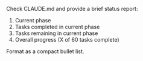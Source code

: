 Check CLAUDE.md and provide a brief status report:

1. Current phase
2. Tasks completed in current phase
3. Tasks remaining in current phase
4. Overall progress (X of 60 tasks complete)

Format as a compact bullet list.
